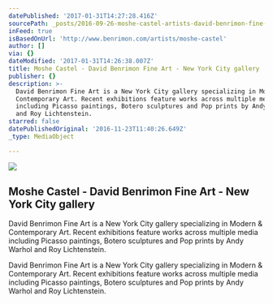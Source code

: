 ```yaml
---
datePublished: '2017-01-31T14:27:28.416Z'
sourcePath: _posts/2016-09-26-moshe-castel-artists-david-benrimon-fine-art-specializ.md
inFeed: true
isBasedOnUrl: 'http://www.benrimon.com/artists/moshe-castel'
author: []
via: {}
dateModified: '2017-01-31T14:26:38.007Z'
title: Moshe Castel - David Benrimon Fine Art - New York City gallery
publisher: {}
description: >-
  David Benrimon Fine Art is a New York City gallery specializing in Modern &
  Contemporary Art. Recent exhibitions feature works across multiple media
  including Picasso paintings, Botero sculptures and Pop prints by Andy Warhol
  and Roy Lichtenstein.
starred: false
datePublishedOriginal: '2016-11-23T11:40:26.649Z'
_type: MediaObject

---
```

<article style=""><img src="https://imgflo.herokuapp.com/graph/2b2431f8e7ba7b0/fe562354f6b50614a03067785e5ab88f/noop.jpeg?input=https%3A%2F%2Fs3.amazonaws.com%2Ffiles.collageplatform.com.prod%2Fimage_cache%2F1010x580_fit%2F54188ee109a72c022291c1d0%2Fbae1639427dd58e74d6b3ab49f0e07d7.jpeg" /><h1>Moshe Castel - David Benrimon Fine Art - New York City gallery</h1><p>David Benrimon Fine Art is a New York City gallery specializing in Modern &amp; Contemporary Art. Recent exhibitions feature works across multiple media including Picasso paintings, Botero sculptures and Pop prints by Andy Warhol and Roy Lichtenstein.</p></article>

David Benrimon Fine Art is a New York City gallery specializing in Modern & Contemporary Art. Recent exhibitions feature works across multiple media including Picasso paintings, Botero sculptures and Pop prints by Andy Warhol and Roy Lichtenstein.